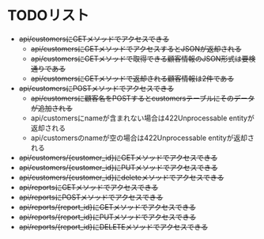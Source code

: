 # TODOリスト
- ~~api/customersにGETメソッドでアクセスできる~~
    - ~~api/customersにGETメソッドでアクセスするとJSONが返却される~~
    - ~~api/customersにGETメソッドで取得できる顧客情報のJSON形式は要検通りである~~
    - ~~api/customersにGETメソッドで返却される顧客情報は2件である~~
- ~~api/customersにPOSTメソッドでアクセスできる~~
    - ~~api/customersに顧客名をPOSTするとcustomersテーブルにそのデータが追加される~~
    - api/customersにnameが含まれない場合は422Unprocessable entityが返却される
    - api/customersのnameが空の場合は422Unprocessable entityが返却される
- ~~api/customers/{customer_id}にGETメソッドでアクセスできる~~
- ~~api/customers/{customer_id}にPUTメソッドでアクセスできる~~
- ~~api/customers/{customer_id}にdeleteメソッドでアクセスできる~~
- ~~api/reportsにGETメソッドでアクセスできる~~
- ~~api/reportsにPOSTメソッドでアクセスできる~~
- ~~api/reports/{report_id}にGETメソッドでアクセスできる~~
- ~~api/reports/{report_id}にPUTメソッドでアクセスできる~~
- ~~api/reports/{report_id}にDELETEメソッドでアクセスできる~~
